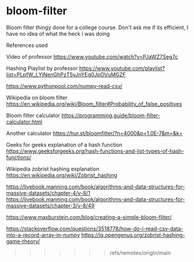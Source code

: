 # bloom-filter
Bloom filter thingy done for a college course. Don't ask me if its efficient, I have no idea of what the heck i was doing


References used

Video of professor
https://www.youtube.com/watch?v=PJaWZ7Seg7c


Hashing Playlist by professor
https://www.youtube.com/playlist?list=PLpfW_LYjNenGhPzT5vJnYEg0JpOVuMGZF


https://www.pythonpool.com/numpy-read-csv/

Wikipedia on bloom filter
https://en.wikipedia.org/wiki/Bloom_filter#Probability_of_false_positives

Bloom filter calculator
https://programming.guide/bloom-filter-calculator.html

Another calculator
https://hur.st/bloomfilter/?n=4000&p=1.0E-7&m=&k=


Geeks for geeks explanation of a hash function
https://www.geeksforgeeks.org/hash-functions-and-list-types-of-hash-functions/


Wikipedia zobrist hashing explanation
https://en.wikipedia.org/wiki/Zobrist_hashing


https://livebook.manning.com/book/algorithms-and-data-structures-for-massive-datasets/chapter-4/v-8/1
https://livebook.manning.com/book/algorithms-and-data-structures-for-massive-datasets/chapter-3/v-8/49

https://www.maxburstein.com/blog/creating-a-simple-bloom-filter/

https://stackoverflow.com/questions/3518778/how-do-i-read-csv-data-into-a-record-array-in-numpy
https://iq.opengenus.org/zobrist-hashing-game-theory/
>>>>>>> refs/remotes/origin/main
